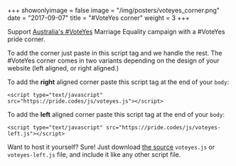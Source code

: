 +++
showonlyimage = false
image = "/img/posters/voteyes_corner.png"
date = "2017-09-07"
title = "#VoteYes corner"
weight = 3
+++

Support [Australia's #VoteYes](http://www.equalitycampaign.org.au/planyourvote?splash=1) Marriage Equality campaign with a #VoteYes pride corner.
<!--more-->

To add the corner just paste in this script tag and we handle the rest. The #VoteYes corner comes in two variants depending on the design of your website (left aligned, or right aligned.)

To add the **right** aligned corner paste this script tag at the end of your `body`:

```
<script type="text/javascript" src="https://pride.codes/js/voteyes.js"></script>
```

To add the **left** aligned corner paste this script tag at the end of your `body`:

```
<script type="text/javascript" src="https://pride.codes/js/voteyes-left.js"></script>
```

Want to host it yourself? Sure! Just download [the source](https://github.com/devjack/pride.codes) `voteyes.js` or `voteyes-left.js` file, and include it like any other script file.
